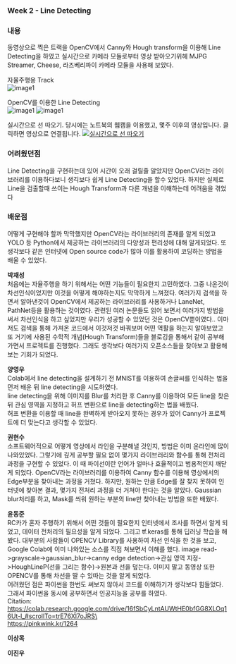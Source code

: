  ### Week 2 - Line Detecting
 ### **내용** 
 동영상으로 찍은 트랙을 OpenCV에서 Canny와 Hough transform을 이용해 Line Detecting을 하였고
 실시간으로 카메라 모듈로부터 영상 받아오기위헤 MJPG Streamer, Cheese, 라즈베리파이 카메라 모듈을 사용해 보았다.  
 
 자율주행용 Track   
 ![image1](/document/images/image2.jpg)    
 
 OpenCV를 이용한 Line Detecting   
 ![image1](/document/images/image3.jpg)
 ![image1](/document/images/image4.jpg)  

 실시간으로 선 따오기. 당시에는 노트북의 웹캠을 이용했고, 몇주 이후의 영상입니다. 클릭하면 영상으로 연결됩니다.
 [![실시간으로 선 따오기](https://j.gifs.com/0YKqnX.gif)](https://youtu.be/KJzmF9WuidM) 
 

 ### **어려웠던점**
  Line Detecting을 구현하는데 있어 시간이 오래 걸릴줄 알았지만 OpenCV라는 라이브러리를 이용하다보니 생긱보다 쉽게 Line Detecting을 
  할수 있었다. 하지만 실제로 Line을 검출할때 쓰이는 Hough Transform과 다른 개념을 이해하는데 어려움을 겪었다
 
 ### **배운점**  
 어떻게 구현해야 할까 막막했지만 OpenCV라는 라이브러리의 존재를 알게 되었고 YOLO 등 Python에서 제공하는 라이브러리의 다양성과 편리성에 대해
 알게되었다. 또 생각보다 같은 인터넷에 Open source code가 많아 이를 활용하여 코딩하는 방법을 배울 수 있었다.
 
 
 **박재성**   
 처음에는 자율주행을 하기 위해서는 어떤 기능들이 필요한지 고민하였다.
 그중 나온것이 차선인식이었지만 이것을 어떻게 해야하는지도 막막하게 느껴졌다. 여러가지 검색을 하면서 알아낸것이 OpenCV에서 제공하는 라이브러리를 사용하거나
 LaneNet, PathNet등을 활용하는 것이였다. 관련된 여러 논문들도 읽어 보면서 여러가지 방법을 써서 차선인식을 하고 싶었지만 우리가 성공할 수 있었던 것은 OpenCV뿐이였다..
 이마저도 검색을 통해 가져온 코드에서 이것저것 바꿔보며 어떤 역활을 하는지 알아보았고 또 거기에 사용된 수학적 개념(Hough Transform)들을 블로깅을 통해서 같이 공부해가면서
 프로젝트를 진행했다. 그래도 생각보다 여러가지 오픈소스들을 찾아보고 활용해보는 기회가 되었다.
 
 
 **양영우**   
 Colab에서 line detecting을 설계하기 전 MNIST를 이용하여 손글씨를 인식하는 법을 먼저 배운 뒤 line detecting을 시도하였다.   
 line detecting을 위해 이미지를 Blur를 처리한 후 Canny를 이용하여 모든 line을 찾은 뒤 관심 영역을 지정하고 허프 변환으로 line을 detecting하는 법을 배웠다.   
 허프 변환을 이용할 때 line을 완벽하게 받아오지 못하는 경우가 있어 Canny가 프로젝트에 더 맞는다고 생각할 수 있었다.   
 
 **권현수**  
 소프트웨어적으로 어떻게 영상에서 라인을 구분해낼 것인지, 방법은 이미 온라인에 많이 나와있었다. 그렇기에 깊게 공부할 필요 없이 몇가지 라이브러리와 함수를 통해 전처리 과정을 구현할 수 있었다.   이 때 파이선이란 언어가 얼마나 효율적이고 범용적인지 깨닫게 되었다. OpenCV라는 라이브러리를 이용하여 Canny 함수를 이용해 영상에서의 Edge부분을 찾아내는 과정을 거쳤다. 하지만, 원하는 만큼 Edge를 잘 찾지 못하여 인터넷에 찾아본 결과, 몇가지 전처리 과정을 더 거쳐야 한다는 것을 알았다. Gaussian blur처리를 하고, Mask를 씌워 원하는 부분의 line만 찾아내는 방법을 또한 배웠다.
 
 **윤동준**   
 RC카가 혼자 주행하기 위해서 어떤 것들이 필요한지 인터넷에서 조사를 하면서 알게 되었고, 데이터 전처리의 필요성을 알게 되었다. 그리고 tf.keras를 통해 딥러닝 학습을
 해봤다. 대부분의 사람들이 OPENCV Library를 사용하여 차선 인식을 한 것을 보고, Google Colab에 이미 나와있는 소스를 직접 쳐보면서 이해를 했다.
 image read->grayscale->gaussian_blur->canny edge detection->관심 영역 지정->HoughLineP(선을 그리는 함수)->원본과 선을 덮는다.
 이미지 말고 동영상 또한 OPENCV를 통해 차선을 딸 수 있따는 것을 알게 되었다. 
 <br/>어려웠던 점은 파이썬을 한번도 써보지 않아서 코드를 이해하기가 생각보다 힘들었다. 그래서 파이썬을 동시에 공부하면서 인공지능을 공부를 하였다. 
 <br/>Citation:
 <br/>https://colab.research.google.com/drive/16fSbCyLntAUWtHE0bfGG8XLOq16Ut-l_#scrollTo=trE76Xl7oJRS\ 
 <br/>https://pinkwink.kr/1264
 
 **이상목**
 
 
 **이진우**   
